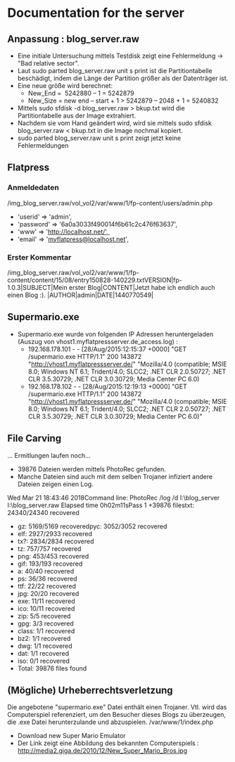 # Documentation for the server 
## Anpassung : blog_server.raw
- Eine initiale Untersuchung mittels Testdisk zeigt eine Fehlermeldung -> "Bad relative sector".
- Laut sudo parted blog_server.raw unit s print ist die Partitiontabelle beschädigt, indem die Länge der Partition größer als der Datenträger ist.
- Eine neue größe wird berechnet:
  - New_End =  5242880 – 1 = 5242879
  - New_Size = new end – start + 1 > 5242879 – 2048 + 1 = 5240832
- Mittels sudo sfdisk -d blog_server.raw > bkup.txt wird die Partitiontabelle aus der Image extrahiert.
- Nachdem sie vom Hand geändert wird, wird sie mittels sudo sfdisk  blog_server.raw < bkup.txt in die Image nochmal kopiert.
- sudo parted blog_server.raw unit s print zeigt jetzt keine Fehlermeldungen
## Flatpress
### Anmeldedaten
/img_blog_server.raw/vol_vol2/var/www/1/fp-content/users/admin.php   
- 'userid' => 'admin',  
- 'password' => '6a0a3033f490014f6b61c2c476f63637',  
- 'www' => 'http://localhost.net/',  
- 'email' => 'myflatpress@localhost.net',
### Erster Kommentar
/img_blog_server.raw/vol_vol2/var/www/1/fp-content/content/15/08/entry150828-140229.txtVERSION|fp-1.0.3|SUBJECT|Mein erster Blog|CONTENT|Jetzt habe ich endlich auch einen Blog :). |AUTHOR|admin|DATE|1440770549|

## Supermario.exe
- Supermario.exe wurde von folgenden IP Adressen heruntergeladen (Auszug von vhost1.myflatpressserver.de_access.log) :
  - 192.168.178.101 - - [28/Aug/2015:12:15:37 +0000] "GET /supermario.exe HTTP/1.1" 200 143872 "http://vhost1.myflatpressserver.de/" "Mozilla/4.0 (compatible; MSIE 8.0; Windows NT 6.1; Trident/4.0; SLCC2; .NET CLR 2.0.50727; .NET CLR 3.5.30729; .NET CLR 3.0.30729; Media Center PC 6.0)
  - 192.168.178.102 - - [28/Aug/2015:12:19:13 +0000] "GET /supermario.exe HTTP/1.1" 200 143872 "http://vhost1.myflatpressserver.de/" "Mozilla/4.0 (compatible; MSIE 8.0; Windows NT 6.1; Trident/4.0; SLCC2; .NET CLR 2.0.50727; .NET CLR 3.5.30729; .NET CLR 3.0.30729; Media Center PC 6.0)"

## File Carving
... Ermitlungen laufen noch...

- 39876 Dateien werden mittels PhotoRec gefunden.
- Manche Dateien sind auch mit dem selben Trojaner infiziert andere Dateien zeigen einen Log.

Wed Mar 21 18:43:46 2018Command line: PhotoRec /log /d I:\blog_server I:\blog_server.raw
Elapsed time 0h02m11sPass 1 +39876 filestxt: 24340/24340 recovered
- gz: 5169/5169 recoveredpyc: 3052/3052 recovered
- elf: 2927/2933 recovered
- tx?: 2834/2834 recovered
- tz: 757/757 recovered
- png: 453/453 recovered
- gif: 193/193 recovered
- a: 40/40 recovered
- ps: 36/36 recovered
- ttf: 22/22 recovered
- jpg: 20/20 recovered
- exe: 11/11 recovered
- ico: 10/11 recovered
- zip: 5/5 recovered
- gpg: 3/3 recovered
- class: 1/1 recovered
- bz2: 1/1 recovered
- dwg: 1/1 recovered
- dat: 1/1 recovered
- iso: 0/1 recovered
- Total: 39876 files found

## (Mögliche) Urheberrechtsverletzung
Die angebotene "supermario.exe" Datei enthält einen Trojaner. Vtl. wird das Computerspiel referenziert, um den Besucher dieses Blogs zu überzeugen, die .exe Datei herunterzulande und abzuspielen. 
/var/www/1/index.php
- Download new Super Mario Emulator
- Der Link zeigt eine Abbildung des bekannten Computerspiels : http://media2.giga.de/2010/12/New_Super_Mario_Bros.jpg
